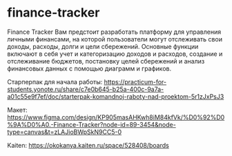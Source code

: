 # finance-tracker

Finance Tracker
Вам предстоит разработать платформу для управления личными финансами, на которой пользователи могут отслеживать свои доходы, расходы, долги и цели сбережений.
Основные функции включают в себя учет и категоризацию доходов и расходов, создание и отслеживание бюджетов, постановку целей сбережений и анализ финансовых данных с помощью диаграмм и графиков.

 Старперпак для начала работы:
 https://practicum-for-students.yonote.ru/share/c7e0b645-b25a-400c-9a7a-a01c55e9f7ef/doc/starterpak-komandnoj-raboty-nad-proektom-5r1zJxPsJ3


 Макет:
 https://www.figma.com/design/KP905masAHKwh8iM84kfVk/%D0%92%D0%9A%D0%A0.-Finance-Tracker?node-id=89-3454&node-type=canvas&t=zLAJioBWpSkN9CC5-0

 Kaiten:
 https://okokanya.kaiten.ru/space/528408/boards

